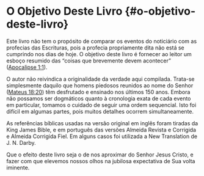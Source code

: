# O Objetivo Deste Livro {#o-objetivo-deste-livro}

Este livro não tem o propósito de comparar os eventos do noticiário com as profecias das Escrituras, pois a profecia propriamente dita não está se cumprindo nos dias de hoje. O objetivo deste livro é fornecer ao leitor um esboço resumido das “coisas que brevemente devem acontecer” ([Apocalipse 1:1](http://bibliaonline.com.br/acf/ap/1/1)).

O autor não reivindica a originalidade da verdade aqui compilada. Trata-se simplesmente daquilo que homens piedosos reunidos ao nome do Senhor ([Mateus 18:20](http://bibliaonline.com.br/acf/mt/18/20)) têm desfrutado e ensinado nos últimos 150 anos. Embora não possamos ser dogmáticos quanto à cronologia exata de cada evento em particular, tomamos o cuidado de seguir uma ordem sequencial. Isto foi difícil em algumas partes, pois muitos detalhes ocorrem simultaneamente.

As referências bíblicas usadas na versão original em inglês foram tiradas da King James Bible, e em português das versões Almeida Revista e Corrigida e Almeida Corrigida Fiel. Em alguns casos foi utilizada a New Translation de J. N. Darby.

Que o efeito deste livro seja o de nos aproximar do Senhor Jesus Cristo, e fazer com que elevemos nossos olhos na jubilosa expectativa de Sua volta iminente.